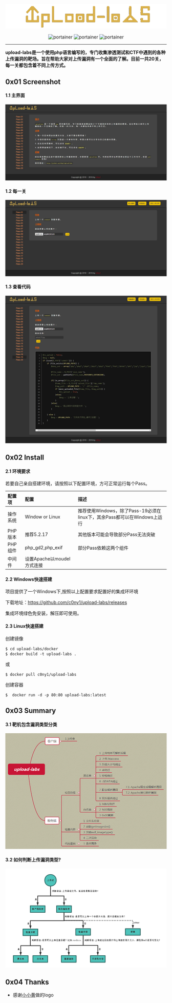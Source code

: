 <p align="center">
  <img title="portainer" src='img/logo.png' />
</p>

<p align="center">
  <img title="portainer" src='https://img.shields.io/badge/version-0.1-brightgreen.svg' />
  <img title="portainer" src='https://img.shields.io/badge/php-5.*-yellow.svg' />
  <img title="portainer" src='https://img.shields.io/badge/license-MIT-red.svg' />
</p>

---

**upload-labs是一个使用php语言编写的，专门收集渗透测试和CTF中遇到的各种上传漏洞的靶场。旨在帮助大家对上传漏洞有一个全面的了解。目前一共20关，每一关都包含着不同上传方式。**

## 0x01 Screenshot

#### 1.1 主界面

![主界面](doc/index.jpg)

#### 1.2 每一关

![每一关](doc/pass.jpg)

#### 1.3 查看代码

![代码](doc/code.jpg)

## 0x02 Install

#### 2.1 环境要求

若要自己亲自搭建环境，请按照以下配置环境，方可正常运行每个Pass。

|配置项|配置|描述|
|:---|:---|:---|
|操作系统|Window or Linux|推荐使用Windows，除了Pass-19必须在linux下，其余Pass都可以在Windows上运行|
|PHP版本|推荐5.2.17|其他版本可能会导致部分Pass无法突破|
|PHP组件|php_gd2,php_exif|部分Pass依赖这两个组件|
|中间件|设置Apache以moudel方式连接||

#### 2.2 Windows快速搭建

项目提供了一个Windows下,按照以上配置要求配置好的集成环环境

下载地址：https://github.com/c0ny1/upload-labs/releases

集成环境绿色免安装，解压即可使用。

#### 2.3 Linux快速搭建

创建镜像

```
$ cd upload-labs/docker
$ docker build -t upload-labs .
```

或

```
$ docker pull c0ny1/upload-labs
```

创建容器

```
$  docker run -d -p 80:80 upload-labs:latest
```

## 0x03 Summary

#### 3.1 靶机包含漏洞类型分类

![上传漏洞分类](doc/mind-map.png)

#### 3.2 如何判断上传漏洞类型?

![判断上传漏洞类型](doc/sum_up.png)

## 0x04 Thanks

* 感谢[小小黄](https://github.com/xiaoxiaoki)做的logo